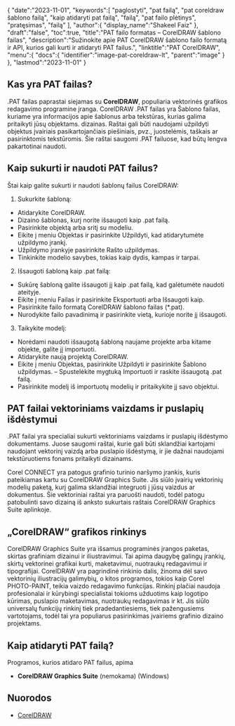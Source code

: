 {
   "date":"2023-11-01",
   "keywords":[
"paglostyti",
"pat failą",
"pat coreldraw šablono failą",
"kaip atidaryti pat failą",
"failą",
"pat failo plėtinys",
"pratęsimas",
"failą"
],
   "author":{
      "display_name":"Shakeel Faiz"
},
   "draft":"false",
   "toc":true,
   "title":"PAT failo formatas – CorelDRAW šablono failas",
   "description":"Sužinokite apie PAT CorelDRAW šablono failo formatą ir API, kurios gali kurti ir atidaryti PAT failus.",
   "linktitle":"PAT CorelDRAW",
   "menu":{
      "docs":{
         "identifier":"image-pat-coreldraw-lt",
         "parent":"image"
}
},
   "lastmod":"2023-11-01"
}

## Kas yra PAT failas?

.PAT failas paprastai siejamas su **CorelDRAW**, populiaria vektorinės grafikos redagavimo programine įranga. CorelDRAW .PAT failas yra Šablono failas, kuriame yra informacijos apie šablonus arba tekstūras, kurias galima pritaikyti jūsų objektams. dizainas. Raštai gali būti naudojami užpildyti objektus įvairiais pasikartojančiais piešiniais, pvz., juostelėmis, taškais ar pasirinktomis tekstūromis. Šie raštai saugomi .PAT failuose, kad būtų lengva pakartotinai naudoti.

## Kaip sukurti ir naudoti PAT failus?

Štai kaip galite sukurti ir naudoti šablonų failus CorelDRAW:

1.  Sukurkite šabloną:
    
- Atidarykite CorelDRAW.
- Dizaino šablonas, kurį norite išsaugoti kaip .pat failą.
- Pasirinkite objektą arba sritį su modeliu.
- Eikite į meniu Objektas ir pasirinkite Užpildyti, kad atidarytumėte užpildymo įrankį.
- Užpildymo įrankyje pasirinkite Rašto užpildymas.
- Tinkinkite modelio savybes, tokias kaip dydis, kampas ir tarpai.
2.  Išsaugoti šabloną kaip .pat failą:
    
- Sukūrę šabloną galite išsaugoti jį kaip .pat failą, kad galėtumėte naudoti ateityje.
- Eikite į meniu Failas ir pasirinkite Eksportuoti arba Išsaugoti kaip.
- Pasirinkite failo formatą CorelDRAW šablono failas (*.pat).
- Nurodykite failo pavadinimą ir pasirinkite vietą, kurioje norite jį išsaugoti.
3.  Taikykite modelį:
    
- Norėdami naudoti išsaugotą šabloną naujame projekte arba kitame objekte, galite jį importuoti.
- Atidarykite naują projektą CorelDRAW.
- Eikite į meniu Objektas, pasirinkite Užpildyti ir pasirinkite Šablono užpildymas.
– Spustelėkite mygtuką Importuoti ir raskite išsaugotą .pat failą.
- Pasirinkite modelį iš importuotų modelių ir pritaikykite jį savo objektui.

## PAT failai vektoriniams vaizdams ir puslapių išdėstymui

.PAT failai yra specialiai sukurti vektoriniams vaizdams ir puslapių išdėstymo dokumentams. Juose saugomi raštai, kurie gali būti sklandžiai kartojami naudojant vektorinį vaizdą arba puslapio išdėstymą, ir jie dažnai naudojami tekstūruotiems fonams pritaikyti dizainams.

Corel CONNECT yra patogus grafinio turinio naršymo įrankis, kuris pateikiamas kartu su CorelDRAW Graphics Suite. Jis siūlo įvairių vektorinių modelių paketą, kurį galima sklandžiai integruoti į jūsų vaizdus ar dokumentus. Šie vektoriniai raštai yra paruošti naudoti, todėl patogu patobulinti savo dizainą iš anksto sukurtais raštais CorelDRAW Graphics Suite aplinkoje.

## „CorelDRAW“ grafikos rinkinys

CorelDRAW Graphics Suite yra išsamus programinės įrangos paketas, skirtas grafiniam dizainui ir iliustravimui. Tai apima daugybę galingų įrankių, skirtų vektorinei grafikai kurti, maketavimui, nuotraukų redagavimui ir tipografijai. CorelDRAW yra pagrindinė rinkinio dalis, žinoma dėl savo vektorinių iliustracijų galimybių, o kitos programos, tokios kaip Corel PHOTO-PAINT, teikia vaizdo redagavimo funkcijas. Rinkinį plačiai naudoja profesionalai ir kūrybingi specialistai tokioms užduotims kaip logotipo kūrimas, puslapio maketavimas, nuotraukų redagavimas ir kt. Jis siūlo universalų funkcijų rinkinį tiek pradedantiesiems, tiek pažengusiems vartotojams, todėl tai yra populiarus pasirinkimas įvairiems grafinio dizaino projektams.

## Kaip atidaryti PAT failą?

Programos, kurios atidaro PAT failus, apima

- **CorelDRAW Graphics Suite** (nemokama) (Windows)

## Nuorodos
* [CorelDRAW](https://en.wikipedia.org/wiki/CorelDRAW)
